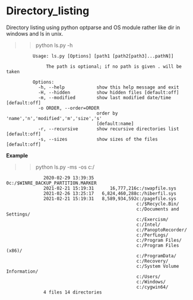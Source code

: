 # Directory_listing
Directory listing using python optparse and OS module rather like dir in windows and ls in unix.


 >>python ls.py  -h

              Usage: ls.py [Options] [path1 [path2[path3]...pathN]]

                   The path is optional; if no path is given . will be taken

              Options:
                -h, --help            show this help message and exit
                -H, --hidden          show hidden files [default:off]
                -m, --modified        show last modified date/time [default:off]
                -o ORDER, --order=ORDER
                                      order by 'name','n','modified','m','size','s'
                                      [default:name]
                -r, --recursive       show recursive directories list [default:off]
                -s, --sizes           show sizes of the files [default:off]
  
  **Example**
  >>python ls.py -ms -os c:/
  >>

                  2020-02-29 13:39:35               0c:/$WINRE_BACKUP_PARTITION.MARKER
                  2021-02-21 15:19:31      16,777,216c:/swapfile.sys
                  2021-02-26 13:25:17   6,824,460,288c:/hiberfil.sys
                  2021-02-21 15:19:31   8,589,934,592c:/pagefile.sys
                                                     c:/$Recycle.Bin/
                                                     c:/Documents and Settings/
                                                     c:/Exercism/
                                                     c:/Intel/
                                                     c:/PanoptoRecorder/
                                                     c:/PerfLogs/
                                                     c:/Program Files/
                                                     c:/Program Files (x86)/
                                                     c:/ProgramData/
                                                     c:/Recovery/
                                                     c:/System Volume Information/
                                                     c:/Users/
                                                     c:/Windows/
                                                     c:/cygwin64/
                  4 files 14 directories



